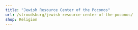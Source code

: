 ```yaml
---
title: "Jewish Resource Center of the Poconos"
url: /stroudsburg/jewish-resource-center-of-the-poconos/
shop: Religion
---
```

